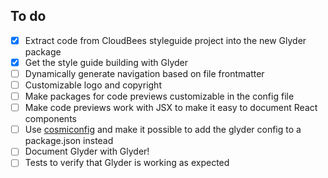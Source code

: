 To do
-----

- [x] Extract code from CloudBees styleguide project into the new Glyder package
- [x] Get the style guide building with Glyder
- [ ] Dynamically generate navigation based on file frontmatter
- [ ] Customizable logo and copyright
- [ ] Make packages for code previews customizable in the config file
- [ ] Make code previews work with JSX to make it easy to document React components
- [ ] Use [cosmiconfig](https://github.com/davidtheclark/cosmiconfig) and make it possible to add the glyder config to a package.json instead
- [ ] Document Glyder with Glyder!
- [ ] Tests to verify that Glyder is working as expected
